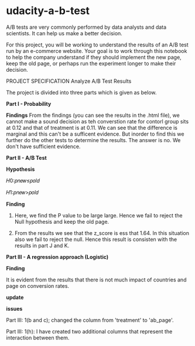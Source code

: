 # udacity-a-b-test
A/B tests are very commonly performed by data analysts and data scientists. It can help us make a better decision.

For this project, you will be working to understand the results of an A/B test run by an e-commerce website. Your goal is to work through this notebook to help the company understand if they should implement the new page, keep the old page, or perhaps run the experiment longer to make their decision.

PROJECT SPECIFICATION Analyze A/B Test Results

The project is divided into three parts which is given as below. 

**Part I - Probability**

**Findings** From the findings (you can see the results in the .html file), we cannot make a sound decision as teh converstion rate for contorl group sits at 0.12 and that of treatment is at 0.11. We can see that the difference is marginal and this can't be a sufficent evidence. But inorder to find this we further do the other tests to determine the results. The answer is no. We don't have sufficient evidence.

**Part II - A/B Test**

**Hypothesis**

𝐻0:𝑝𝑛𝑒𝑤≤𝑝𝑜𝑙𝑑
 
𝐻1:𝑝𝑛𝑒𝑤>𝑝𝑜𝑙𝑑

**Finding**

1) Here, we find the P value to be large large. Hence we fail to reject the Null hypothesis and keep the old page.

2) From the results we see that the z_score is ess that 1.64. In this situation also we fail to reject the null. Hence this result    is consisten with the results in part J and K.

**Part III - A regression approach (Logistic)**


**Finding**

It is evident from the results that there is not much impact of countries and page on conversion rates.


**update**

**issues**

Part III: 1(b and c);  changed the column from 'treatment' to 'ab_page'.

Part III: 1(h): I have created two additional columns that represent the interaction between them.


